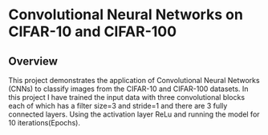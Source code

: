 # Convolutional Neural Networks on CIFAR-10 and CIFAR-100
## Overview
This project demonstrates the application of Convolutional Neural Networks (CNNs) to classify images from the CIFAR-10 and CIFAR-100 datasets.
In this project I have trained the input data with three convolutional blocks each of which has a filter size=3 and stride=1 and there are 3 fully connected layers.
Using the activation layer ReLu and running the model for 10 iterations(Epochs).
